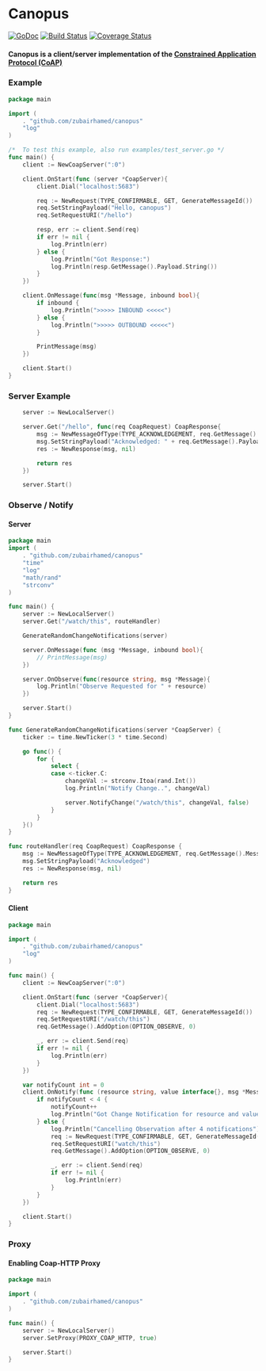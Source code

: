 # Canopus

[![GoDoc](https://godoc.org/github.com/zubairhamed/canopus?status.svg)](https://godoc.org/github.com/zubairhamed/canopus)
[![Build Status](https://drone.io/github.com/zubairhamed/canopus/status.png)](https://drone.io/github.com/zubairhamed/canopus/latest)
[![Coverage Status](https://coveralls.io/repos/zubairhamed/canopus/badge.svg?branch=master)](https://coveralls.io/r/zubairhamed/canopus?branch=master)

#### Canopus is a client/server implementation of the [Constrained Application Protocol (CoAP)][RFC7252]

[RFC7252]: http://tools.ietf.org/html/rfc7252

### Example
```go
package main

import (
	. "github.com/zubairhamed/canopus"
	"log"
)

/*	To test this example, also run examples/test_server.go */
func main() {
	client := NewCoapServer(":0")

	client.OnStart(func (server *CoapServer){
		client.Dial("localhost:5683")

		req := NewRequest(TYPE_CONFIRMABLE, GET, GenerateMessageId())
		req.SetStringPayload("Hello, canopus")
		req.SetRequestURI("/hello")

		resp, err := client.Send(req)
		if err != nil {
			log.Println(err)
		} else {
			log.Println("Got Response:")
			log.Println(resp.GetMessage().Payload.String())
		}
	})

	client.OnMessage(func(msg *Message, inbound bool){
		if inbound {
			log.Println(">>>>> INBOUND <<<<<")
		} else {
			log.Println(">>>>> OUTBOUND <<<<<")
		}

		PrintMessage(msg)
	})

	client.Start()
}
```

### Server Example
```go
	server := NewLocalServer()

	server.Get("/hello", func(req CoapRequest) CoapResponse{
		msg := NewMessageOfType(TYPE_ACKNOWLEDGEMENT, req.GetMessage().MessageId)
		msg.SetStringPayload("Acknowledged: " + req.GetMessage().Payload.String())
		res := NewResponse(msg, nil)

		return res
	})

	server.Start()
```

### Observe / Notify

#### Server
```go
package main
import (
	. "github.com/zubairhamed/canopus"
	"time"
	"log"
	"math/rand"
	"strconv"
)

func main() {
	server := NewLocalServer()
	server.Get("/watch/this", routeHandler)

	GenerateRandomChangeNotifications(server)

	server.OnMessage(func (msg *Message, inbound bool){
		// PrintMessage(msg)
	})

	server.OnObserve(func(resource string, msg *Message){
		log.Println("Observe Requested for " + resource)
	})

	server.Start()
}

func GenerateRandomChangeNotifications(server *CoapServer) {
	ticker := time.NewTicker(3 * time.Second)

	go func() {
		for {
			select {
			case <-ticker.C:
				changeVal := strconv.Itoa(rand.Int())
				log.Println("Notify Change..", changeVal)

				server.NotifyChange("/watch/this", changeVal, false)
			}
		}
	}()
}

func routeHandler(req CoapRequest) CoapResponse {
	msg := NewMessageOfType(TYPE_ACKNOWLEDGEMENT, req.GetMessage().MessageId)
	msg.SetStringPayload("Acknowledged")
	res := NewResponse(msg, nil)

	return res
}
```

#### Client
```go
package main

import (
	. "github.com/zubairhamed/canopus"
	"log"
)

func main() {
	client := NewCoapServer(":0")

	client.OnStart(func (server *CoapServer){
		client.Dial("localhost:5683")
		req := NewRequest(TYPE_CONFIRMABLE, GET, GenerateMessageId())
		req.SetRequestURI("/watch/this")
		req.GetMessage().AddOption(OPTION_OBSERVE, 0)

		_, err := client.Send(req)
		if err != nil {
			log.Println(err)
		}
	})

	var notifyCount int = 0
	client.OnNotify(func (resource string, value interface{}, msg *Message) {
		if notifyCount < 4 {
			notifyCount++
			log.Println("Got Change Notification for resource and value: ", notifyCount, resource, value)
		} else {
			log.Println("Cancelling Observation after 4 notifications")
			req := NewRequest(TYPE_CONFIRMABLE, GET, GenerateMessageId())
			req.SetRequestURI("watch/this")
			req.GetMessage().AddOption(OPTION_OBSERVE, 0)

			_, err := client.Send(req)
			if err != nil {
				log.Println(err)
			}
		}
	})

	client.Start()
}
```

### Proxy

#### Enabling Coap-HTTP Proxy
```go
package main

import (
	. "github.com/zubairhamed/canopus"
)

func main() {
	server := NewLocalServer()
	server.SetProxy(PROXY_COAP_HTTP, true)

	server.Start()
}
```